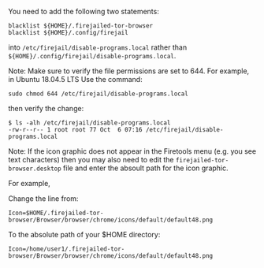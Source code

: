 You need to add the following two statements:
```
blacklist ${HOME}/.firejailed-tor-browser
blacklist ${HOME}/.config/firejail
```
into `/etc/firejail/disable-programs.local` rather than `${HOME}/.config/firejail/disable-programs.local`.

Note: Make sure to verify the file permissions are set to 644. For example, in Ubuntu 18.04.5 LTS Use the command:
```
sudo chmod 644 /etc/firejail/disable-programs.local
```
then verify the change:
```
$ ls -alh /etc/firejail/disable-programs.local
-rw-r--r-- 1 root root 77 Oct  6 07:16 /etc/firejail/disable-programs.local
```

Note: If the icon graphic does not appear in the Firetools menu (e.g. you see text characters) then you may also need to edit the `firejailed-tor-browser.desktop` file and enter the absoult path for the icon graphic.

For example,

Change the line from:

`Icon=$HOME/.firejailed-tor-browser/Browser/browser/chrome/icons/default/default48.png`

To the absolute path of your $HOME directory:

`Icon=/home/user1/.firejailed-tor-browser/Browser/browser/chrome/icons/default/default48.png`
